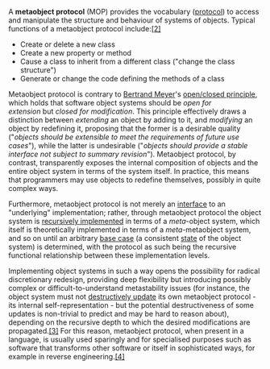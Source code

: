 A **metaobject protocol** (MOP) provides the vocabulary ([protocol](https://en.wikipedia.org/wiki/Protocol_(object-oriented_programming) "Protocol (object-oriented programming)")) to access and manipulate the structure and behaviour of systems of objects. Typical functions of a metaobject protocol include:[[2]](https://en.wikipedia.org/wiki/Metaobject#cite_note-2)

-   Create or delete a new class
-   Create a new property or method
-   Cause a class to inherit from a different class ("change the class structure")
-   Generate or change the code defining the methods of a class

Metaobject protocol is contrary to [Bertrand Meyer](https://en.wikipedia.org/wiki/Bertrand_Meyer "Bertrand Meyer")'s [open/closed principle](https://en.wikipedia.org/wiki/Open/closed_principle "Open/closed principle"), which holds that software object systems should be _open for extension_ but _closed for modification_. This principle effectively draws a distinction between _extending_ an object by adding to it, and _modifying_ an object by redefining it, proposing that the former is a desirable quality ("_objects should be extensible to meet the requirements of future use cases_"), while the latter is undesirable ("_objects should provide a stable interface not subject to summary revision_"). Metaobject protocol, by contrast, transparently exposes the internal composition of objects and the entire object system in terms of the system itself. In practice, this means that programmers may use objects to redefine themselves, possibly in quite complex ways.

Furthermore, metaobject protocol is not merely an [interface](https://en.wikipedia.org/wiki/Application_Programming_Interface "Application Programming Interface") to an "underlying" implementation; rather, through metaobject protocol the object system is [recursively implemented](https://en.wikipedia.org/wiki/Recursive_definition "Recursive definition") in terms of a _meta_-object system, which itself is theoretically implemented in terms of a _meta_-metaobject system, and so on until an arbitrary [base case](https://en.wikipedia.org/wiki/Base_case_(recursion) "Base case (recursion)") (a consistent [state](https://en.wikipedia.org/wiki/State_(computing) "State (computing)") of the object system) is determined, with the protocol as such being the recursive functional relationship between these implementation levels.

Implementing object systems in such a way opens the possibility for radical discretionary redesign, providing deep flexibility but introducing possibly complex or difficult-to-understand metastability issues (for instance, the object system must not [destructively update](https://en.wikipedia.org/wiki/Persistent_data_structure "Persistent data structure") its own metaobject protocol - its internal self-representation - but the potential destructiveness of some updates is non-trivial to predict and may be hard to reason about), depending on the recursive depth to which the desired modifications are propagated.[[3]](https://en.wikipedia.org/wiki/Metaobject#cite_note-AMOP_text-3) For this reason, metaobject protocol, when present in a language, is usually used sparingly and for specialised purposes such as software that transforms other software or itself in sophisticated ways, for example in reverse engineering.[[4]](https://en.wikipedia.org/wiki/Metaobject#cite_note-4)